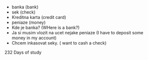 * banka (bank)
* sek (check)
* Kreditna karta (credit card)
* peniaze (money)
* Kde je banka? (WHere is a bank?)
* Ja si musim vlozit na ucet nejake peniaze (I have to deposit some money in my account)
* Chcem inkasovat seky. ( want to cash a check)

232 Days of study 
